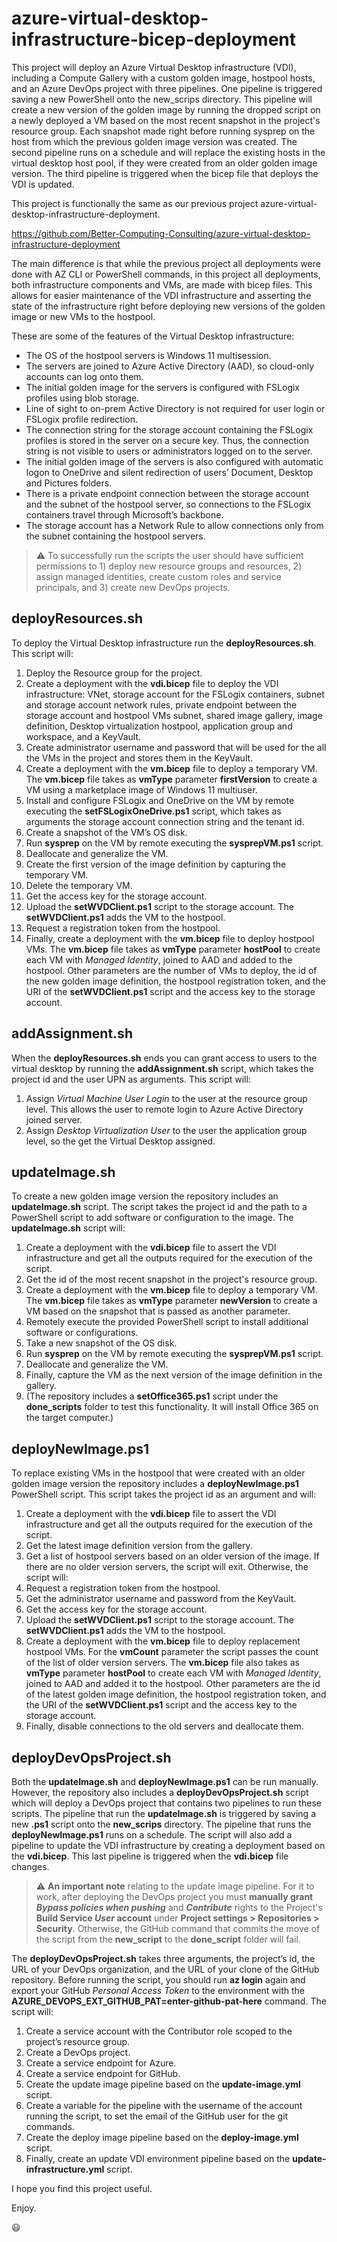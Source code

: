 # azure-virtual-desktop-infrastructure-bicep-deployment

This project will deploy an Azure Virtual Desktop infrastructure (VDI), including a Compute Gallery with a custom golden image, hostpool hosts, and an Azure DevOps project with three pipelines. One pipeline is triggered saving a new PowerShell onto the new_scrips directory. This pipeline will create a new version of the golden image by running the dropped script on a newly deployed a VM based on the most recent snapshot in the project's resource group. Each snapshot made right before running sysprep on the host from which the previous golden image version was created. The second pipeline runs on a schedule and will replace the existing hosts in the virtual desktop host pool, if they were created from an older golden image version. The third pipeline is triggered when the bicep file that deploys the VDI is updated.

This project is functionally the same as our previous project azure-virtual-desktop-infrastructure-deployment. 

https://github.com/Better-Computing-Consulting/azure-virtual-desktop-infrastructure-deployment

The main difference is that while the previous project all deployments were done with AZ CLI or PowerShell commands, in this project all deployments, both infrastructure components and VMs, are made with bicep files. This allows for easier maintenance of the VDI infrastructure and asserting the state of the infrastructure right before deploying new versions of the golden image or new VMs to the hostpool.

These are some of the features of the Virtual Desktop infrastructure:
+ The OS of the hostpool servers is Windows 11 multisession.
+ The servers are joined to Azure Active Directory (AAD), so cloud-only accounts can log onto them.
+ The initial golden image for the servers is configured with FSLogix profiles using blob storage.
+ Line of sight to on-prem Active Directory is not required for user login or FSLogix profile redirection.
+ The connection string for the storage account containing the FSLogix profiles is stored in the server on a secure key. Thus, the connection string is not visible to users or administrators logged on to the server.
+ The initial golden image of the servers is also configured with automatic logon to OneDrive and silent redirection of users’ Document, Desktop and Pictures folders.
+ There is a private endpoint connection between the storage account and the subnet of the hostpool server, so connections to the FSLogix containers travel through Microsoft’s backbone.
+ The storage account has a Network Rule to allow connections only from the subnet containing the hostpool servers.
      
> :warning: To successfully run the scripts the user should have sufficient permissions to 1) deploy new resource groups and resources, 2) assign managed identities, create custom roles and service principals, and 3) create new DevOps projects.

## deployResources.sh

To deploy the Virtual Desktop infrastructure run the **deployResources.sh**. This script will:

1.	Deploy the Resource group for the project.
2.	Create a deployment with the **vdi.bicep** file to deploy the VDI infrastructure: VNet, storage account for the FSLogix containers, subnet and storage account network rules, private endpoint between the storage account and hostpool VMs subnet, shared image gallery, image definition, Desktop virtualization hostpool, application group and workspace, and a KeyVault.
3.  Create administrator username and password that will be used for the all the VMs in the project and stores them in the KeyVault.
4.	Create a deployment with the **vm.bicep** file to deploy a temporary VM. The **vm.bicep** file takes as **vmType** parameter **firstVersion** to create a VM using a marketplace image of Windows 11 multiuser.
5.	Install and configure FSLogix and OneDrive on the VM by remote executing the **setFSLogixOneDrive.ps1** script, which takes as arguments the storage account connection string and the tenant id.
6.	Create a snapshot of the VM’s OS disk.
7.	Run **sysprep** on the VM by remote executing the **sysprepVM.ps1** script.
8.	Deallocate and generalize the VM.
9.	Create the first version of the image definition by capturing the temporary VM.
10. Delete the temporary VM.
11. Get the access key for the storage account.
12. Upload the **setWVDClient.ps1** script to the storage account. The **setWVDClient.ps1** adds the VM to the hostpool.
13. Request a registration token from the hostpool.
14.	Finally, create a deployment with the **vm.bicep** file to deploy hostpool VMs. The **vm.bicep** file takes as **vmType** parameter **hostPool** to create each VM with *Managed Identity*, joined to AAD and added to the hostpool. Other parameters are the number of VMs to deploy, the id of the new golden image definition, the hostpool registration token, and the URI of the **setWVDClient.ps1** script and the access key to the storage account.

## addAssignment.sh

When the **deployResources.sh** ends you can grant access to users to the virtual desktop by running the **addAssignment.sh** script, which takes the project id and the user UPN as arguments. This script will:

1.	Assign *Virtual Machine User Login* to the user at the resource group level. This allows the user to remote login to Azure Active Directory joined server.
2.	Assign *Desktop Virtualization User* to the user the application group level, so the get the Virtual Desktop assigned.

## updateImage.sh

To create a new golden image version the repository includes an **updateImage.sh** script. The script takes the project id and the path to a PowerShell script to add software or configuration to the image. The **updateImage.sh** script will:

1.  Create a deployment with the **vdi.bicep** file to assert the VDI infrastructure and get all the outputs required for the execution of the script.
2.  Get the id of the most recent snapshot in the project's resource group.
3.	Create a deployment with the **vm.bicep** file to deploy a temporary VM. The **vm.bicep** file takes as **vmType** parameter **newVersion** to create a VM based on the snapshot that is passed as another parameter.
4.	Remotely execute the provided PowerShell script to install additional software or configurations.
5.	Take a new snapshot of the OS disk.
6.	Run **sysprep** on the VM by remote executing the **sysprepVM.ps1** script.
7.	Deallocate and generalize the VM.
8.	Finally, capture the VM as the next version of the image definition in the gallery.
9.	(The repository includes a **setOffice365.ps1** script under the **done_scripts** folder to test this functionality. It will install Office 365 on the target computer.)

## deployNewImage.ps1

To replace existing VMs in the hostpool that were created with an older golden image version the repository includes a **deployNewImage.ps1** PowerShell script. This script takes the project id as an argument and will:

1.  Create a deployment with the **vdi.bicep** file to assert the VDI infrastructure and get all the outputs required for the execution of the script.
2.	Get the latest image definition version from the gallery.
3.	Get a list of hostpool servers based on an older version of the image. If there are no older version servers, the script will exit. Otherwise, the script will:
4. Request a registration token from the hostpool.
5.	Get the administrator username and password from the KeyVault.
6. Get the access key for the storage account.
7. Upload the **setWVDClient.ps1** script to the storage account. The **setWVDClient.ps1** adds the VM to the hostpool.
8. Create a deployment with the **vm.bicep** file to deploy replacement hostpool VMs. For the **vmCount** parameter the script passes the count of the list of older version servers. The **vm.bicep** file also takes as **vmType** parameter **hostPool** to create each VM with *Managed Identity*, joined to AAD and added it to the hostpool. Other parameters are the id of the latest golden image definition, the hostpool registration token, and the URI of the **setWVDClient.ps1** script and the access key to the storage account.
9.	Finally, disable connections to the old servers and deallocate them.

## deployDevOpsProject.sh

Both the **updateImage.sh** and **deployNewImage.ps1** can be run manually. However, the repository also includes a **deployDevOpsProject.sh** script which will deploy a DevOps project that contains two pipelines to run these scripts. The pipeline that run the **updateImage.sh** is triggered by saving a new **.ps1** script onto the **new_scrips** directory. The pipeline that runs the **deployNewImage.ps1** runs on a schedule. The script will also add a pipeline to update the VDI infrastructure by creating a deployment based on the **vdi.bicep**. This last pipeline is triggered when the **vdi.bicep** file changes.

> :warning: **An important note** relating to the update image pipeline. For it to work, after deploying the DevOps project you must **manually grant** ***Bypass policies when pushing*** and ***Contribute*** rights to the Project's **Build Service _User_ account** under **Project settings > Repositories > Security**. Otherwise, the GitHub command that commits the move of the script from the **new_script** to the **done_script** folder will fail.

The **deployDevOpsProject.sh** takes three arguments, the project’s id, the URL of your DevOps organization, and the URL of your clone of the GitHub repository. Before running the script, you should run **az login** again and export your GitHub *Personal Access Token* to the environment with the **AZURE_DEVOPS_EXT_GITHUB_PAT=enter-github-pat-here** command. The script will:

1.	Create a service account with the Contributor role scoped to the project’s resource group.
2.	Create a DevOps project.
3.	Create a service endpoint for Azure.
4.	Create a service endpoint for GitHub.
5.	Create the update image pipeline based on the **update-image.yml** script.
6.	Create a variable for the pipeline with the username of the account running the script, to set the email of the GitHub user for the git commands.
7.	Create the deploy image pipeline based on the **deploy-image.yml** script.
8. Finally, create an update VDI environment pipeline based on the **update-infrastructure.yml** script.

I hope you find this project useful. 

Enjoy.

:smiley:

